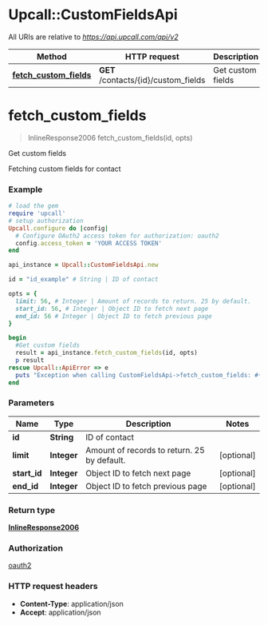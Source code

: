 # Upcall::CustomFieldsApi

All URIs are relative to *https://api.upcall.com/api/v2*

Method | HTTP request | Description
------------- | ------------- | -------------
[**fetch_custom_fields**](CustomFieldsApi.md#fetch_custom_fields) | **GET** /contacts/{id}/custom_fields | Get custom fields


# **fetch_custom_fields**
> InlineResponse2006 fetch_custom_fields(id, opts)

Get custom fields

Fetching custom fields for contact

### Example
```ruby
# load the gem
require 'upcall'
# setup authorization
Upcall.configure do |config|
  # Configure OAuth2 access token for authorization: oauth2
  config.access_token = 'YOUR ACCESS TOKEN'
end

api_instance = Upcall::CustomFieldsApi.new

id = "id_example" # String | ID of contact

opts = { 
  limit: 56, # Integer | Amount of records to return. 25 by default.
  start_id: 56, # Integer | Object ID to fetch next page
  end_id: 56 # Integer | Object ID to fetch previous page
}

begin
  #Get custom fields
  result = api_instance.fetch_custom_fields(id, opts)
  p result
rescue Upcall::ApiError => e
  puts "Exception when calling CustomFieldsApi->fetch_custom_fields: #{e}"
end
```

### Parameters

Name | Type | Description  | Notes
------------- | ------------- | ------------- | -------------
 **id** | **String**| ID of contact | 
 **limit** | **Integer**| Amount of records to return. 25 by default. | [optional] 
 **start_id** | **Integer**| Object ID to fetch next page | [optional] 
 **end_id** | **Integer**| Object ID to fetch previous page | [optional] 

### Return type

[**InlineResponse2006**](InlineResponse2006.md)

### Authorization

[oauth2](../README.md#oauth2)

### HTTP request headers

 - **Content-Type**: application/json
 - **Accept**: application/json



